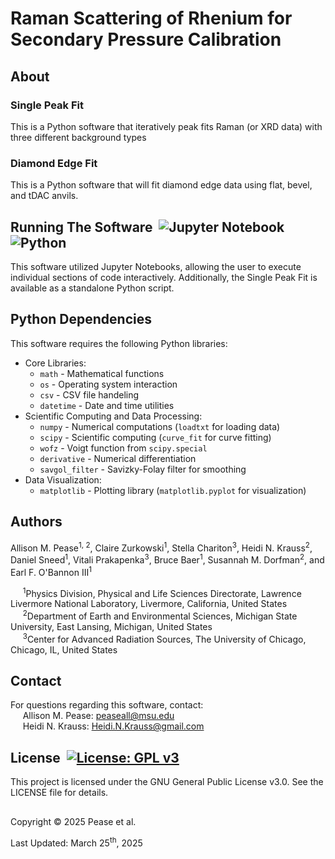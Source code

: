 # Raman Scattering of Rhenium for Secondary Pressure Calibration

## About
### Single Peak Fit 
This is a Python software that iteratively peak fits Raman (or XRD data) with three different background types  
### Diamond Edge Fit
This is a Python software that will fit diamond edge data using flat, bevel, and tDAC anvils.

## Running The Software &nbsp;![Jupyter Notebook](https://img.shields.io/badge/Jupyter-Notebook-orange?logo=jupyter) ![Python](https://img.shields.io/badge/Python-3.x-blue?logo=python)
This software utilized Jupyter Notebooks, allowing the user to execute individual sections of code interactively. Additionally, the Single Peak Fit is available as a standalone Python script.

## Python Dependencies  
This software requires the following Python libraries:
* Core Libraries:
  * `math` - Mathematical functions
  * `os` - Operating system interaction
  * `csv` - CSV file handeling
  * `datetime` - Date and time utilities
* Scientific Computing and Data Processing:
  * `numpy` - Numerical computations (`loadtxt` for loading data)
  * `scipy` - Scientific computing (`curve_fit` for curve fitting)
  * `wofz` - Voigt function from `scipy.special`
  * `derivative` - Numerical differentiation
  * `savgol_filter` - Savizky-Folay filter for smoothing
* Data Visualization:
  * `matplotlib` - Plotting library (`matplotlib.pyplot` for visualization)

## Authors
Allison M. Pease<sup>1, 2</sup>, Claire Zurkowski<sup>1</sup>, Stella Chariton<sup>3</sup>, Heidi N. Krauss<sup>2</sup>, Daniel Sneed<sup>1</sup>, Vitali Prakapenka<sup>3</sup>, Bruce Baer<sup>1</sup>, Susannah M. Dorfman<sup>2</sup>, and Earl F. O'Bannon III<sup>1</sup>  

&nbsp;&nbsp;&nbsp;&nbsp;&nbsp;<sup>1</sup>Physics Division, Physical and Life Sciences Directorate, Lawrence Livermore National Laboratory, Livermore, California, United States  
&nbsp;&nbsp;&nbsp;&nbsp;&nbsp;<sup>2</sup>Department of Earth and Environmental Sciences, Michigan State University, East Lansing, Michigan, United States  
&nbsp;&nbsp;&nbsp;&nbsp;&nbsp;<sup>3</sup>Center for Advanced Radiation Sources, The University of Chicago, Chicago, IL, United States  

## Contact
For questions regarding this software, contact:  
&nbsp;&nbsp;&nbsp;&nbsp;&nbsp;Allison M. Pease: peaseall@msu.edu  
&nbsp;&nbsp;&nbsp;&nbsp;&nbsp;Heidi N. Krauss: Heidi.N.Krauss@gmail.com

## License &nbsp;[![License: GPL v3](https://img.shields.io/badge/License-GPLv3-blue.svg)](https://www.gnu.org/licenses/gpl-3.0)
This project is licensed under the GNU General Public License v3.0. See the LICENSE file for details.  

##
Copyright &copy; 2025 Pease et al.

Last Updated: March 25<sup>th</sup>, 2025
